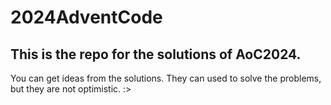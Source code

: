 # 2024AdventCode

## This is the repo for the solutions of AoC2024.

You can get ideas from the solutions. They can used to solve the problems, but they are not optimistic. :>